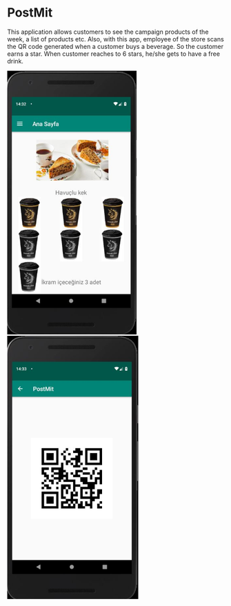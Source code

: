 # PostMit

This application allows customers to see the campaign products of the week, a list of products etc. Also, with this app,
employee of the store scans the QR code generated when a customer buys a beverage. So the customer earns a star.
When customer reaches to 6 stars, he/she gets to have a free drink.


<img src="images/Home.JPG" width=300> <img src="images/QRCode.JPG" width=304>
